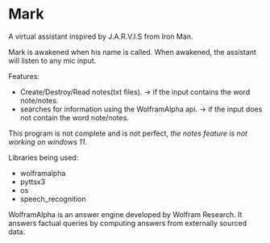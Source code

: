 # Mark
A virtual assistant inspired by J.A.R.V.I.S from Iron Man.

Mark is awakened when his name is called. When awakened, the assistant will listen to any mic input.

Features:
- Create/Destroy/Read notes(txt files). -> if the input contains the word note/notes.
- searches for information using the WolframAlpha api. -> if the input does not contain the word note/notes.

This program is not complete and is not perfect, *the notes feature is not working on windows 11*. 

Libraries being used:
- wolframalpha
- pyttsx3
- os
- speech_recognition

WolframAlpha is an answer engine developed by Wolfram Research. It answers factual queries by computing answers from externally sourced data.
